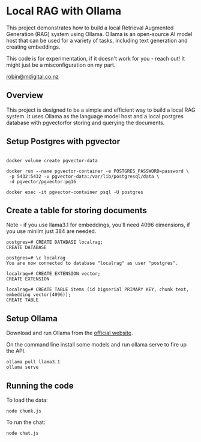 # Local RAG with Ollama

This project demonstrates how to build a local Retrieval Augmented Generation (RAG) system using Ollama. Ollama is an open-source AI model host that can be used for a variety of tasks, including text generation and creating embeddings.

This code is for experimentation, if it doesn't work for you - reach out! It might just be a misconfiguration on my part.

robin@mdigital.co.nz

## Overview

This project is designed to be a simple and efficient way to build a local RAG system. It uses Ollama as the language model host and a local postgres database with pgvectorfor storing and querying the documents.

## Setup Postgres with pgvector

```docker pull pgvector/pgvector:pg16

docker volume create pgvector-data

docker run --name pgvector-container -e POSTGRES_PASSWORD=password \
 -p 5432:5432 -v pgvector-data:/var/lib/postgresql/data \
 -d pgvector/pgvector:pg16

docker exec -it pgvector-container psql -U postgres
```

## Create a table for storing documents

Note - if you use llama3.1 for embeddings, you'll need 4096 dimensions, if you use minilm just 384 are needed.

```
postgres=# CREATE DATABASE localrag;
CREATE DATABASE

postgres=# \c localrag
You are now connected to database "localrag" as user "postgres".

localrag=# CREATE EXTENSION vector;
CREATE EXTENSION

localrag=# CREATE TABLE items (id bigserial PRIMARY KEY, chunk text, embedding vector(4096));
CREATE TABLE
```

## Setup Ollama

Download and run Ollama from the [official website](https://ollama.com/download).

On the command line install some models and run ollama serve to fire up the API.

```
ollama pull llama3.1
ollama serve
```

## Running the code

To load the data:

`node chunk.js`

To run the chat:

`node chat.js`
